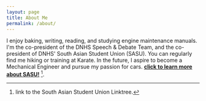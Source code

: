 ```yaml
---
layout: page
title: About Me
permalink: /about/
---
```


I enjoy baking, writing, reading, and studying engine maintenance manuals. I'm the co-president of the DNHS Speech & Debate Team, and the co-president of DNHS' South Asian Student Union (SASU). You can regularly find me hiking or training at Karate. In the future, I aspire to become a Mechanical Engineer and pursue my passion for cars. **[click to learn more about SASU!](https://linktr.ee/southasiansu)** [^1].



[^1]:link to the South Asian Student Union Linktree.
